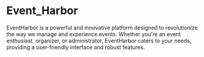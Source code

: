 # Event_Harbor
EventHarbor is a powerful and innovative platform designed to revolutionize the way we manage and experience events. Whether you're an event enthusiast, organizer, or administrator, EventHarbor caters to your needs, providing a user-friendly interface and robust features.
